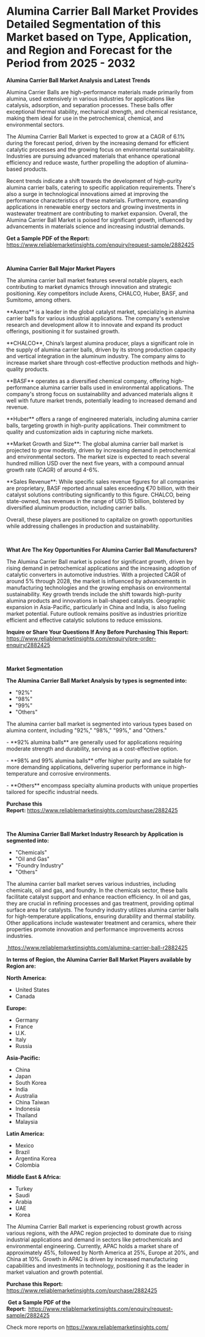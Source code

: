 <p><h1>Alumina Carrier Ball Market Provides Detailed Segmentation of this Market based on Type, Application, and Region and Forecast for the Period from 2025 - 2032</h1></p><p><strong>Alumina Carrier Ball Market Analysis and Latest Trends</strong></p>
<p><p>Alumina Carrier Balls are high-performance materials made primarily from alumina, used extensively in various industries for applications like catalysis, adsorption, and separation processes. These balls offer exceptional thermal stability, mechanical strength, and chemical resistance, making them ideal for use in the petrochemical, chemical, and environmental sectors. </p><p>The Alumina Carrier Ball Market is expected to grow at a CAGR of 6.1% during the forecast period, driven by the increasing demand for efficient catalytic processes and the growing focus on environmental sustainability. Industries are pursuing advanced materials that enhance operational efficiency and reduce waste, further propelling the adoption of alumina-based products.</p><p>Recent trends indicate a shift towards the development of high-purity alumina carrier balls, catering to specific application requirements. There's also a surge in technological innovations aimed at improving the performance characteristics of these materials. Furthermore, expanding applications in renewable energy sectors and growing investments in wastewater treatment are contributing to market expansion. Overall, the Alumina Carrier Ball Market is poised for significant growth, influenced by advancements in materials science and increasing industrial demands.</p></p>
<p><strong>Get a Sample PDF of the Report:&nbsp;</strong> <a href="https://www.reliablemarketinsights.com/enquiry/request-sample/2882425?utm_campaign=3015&utm_medium=2&utm_source=Github&utm_content=ia&utm_term=13032025&utm_id=alumina-carrier-ball">https://www.reliablemarketinsights.com/enquiry/request-sample/2882425</a></p>
<p>&nbsp;</p>
<p><strong>Alumina Carrier Ball Major Market Players</strong></p>
<p><p>The alumina carrier ball market features several notable players, each contributing to market dynamics through innovation and strategic positioning. Key competitors include Axens, CHALCO, Huber, BASF, and Sumitomo, among others. </p><p>**Axens** is a leader in the global catalyst market, specializing in alumina carrier balls for various industrial applications. The company's extensive research and development allow it to innovate and expand its product offerings, positioning it for sustained growth.</p><p>**CHALCO**, China’s largest alumina producer, plays a significant role in the supply of alumina carrier balls, driven by its strong production capacity and vertical integration in the aluminum industry. The company aims to increase market share through cost-effective production methods and high-quality products.</p><p>**BASF** operates as a diversified chemical company, offering high-performance alumina carrier balls used in environmental applications. The company's strong focus on sustainability and advanced materials aligns it well with future market trends, potentially leading to increased demand and revenue.</p><p>**Huber** offers a range of engineered materials, including alumina carrier balls, targeting growth in high-purity applications. Their commitment to quality and customization aids in capturing niche markets.</p><p>**Market Growth and Size**: The global alumina carrier ball market is projected to grow modestly, driven by increasing demand in petrochemical and environmental sectors. The market size is expected to reach several hundred million USD over the next five years, with a compound annual growth rate (CAGR) of around 4-6%.</p><p>**Sales Revenue**: While specific sales revenue figures for all companies are proprietary, BASF reported annual sales exceeding €70 billion, with their catalyst solutions contributing significantly to this figure. CHALCO, being state-owned, has revenues in the range of USD 15 billion, bolstered by diversified aluminum production, including carrier balls.</p><p>Overall, these players are positioned to capitalize on growth opportunities while addressing challenges in production and sustainability.</p></p>
<p>&nbsp;</p>
<p><strong>What Are The Key Opportunities For Alumina Carrier Ball Manufacturers?</strong></p>
<p><p>The Alumina Carrier Ball market is poised for significant growth, driven by rising demand in petrochemical applications and the increasing adoption of catalytic converters in automotive industries. With a projected CAGR of around 5% through 2028, the market is influenced by advancements in manufacturing technologies and the growing emphasis on environmental sustainability. Key growth trends include the shift towards high-purity alumina products and innovations in ball-shaped catalysts. Geographic expansion in Asia-Pacific, particularly in China and India, is also fueling market potential. Future outlook remains positive as industries prioritize efficient and effective catalytic solutions to reduce emissions.</p></p>
<p><strong>Inquire or Share Your Questions If Any Before Purchasing This Report:</strong> <a href="https://www.reliablemarketinsights.com/enquiry/pre-order-enquiry/2882425?utm_campaign=3015&utm_medium=2&utm_source=Github&utm_content=ia&utm_term=13032025&utm_id=alumina-carrier-ball">https://www.reliablemarketinsights.com/enquiry/pre-order-enquiry/2882425</a></p>
<p>&nbsp;</p>
<p><strong>Market Segmentation</strong></p>
<p><strong>The Alumina Carrier Ball Market Analysis by types is segmented into:</strong></p>
<p><ul><li>"92%"</li><li>"98%"</li><li>"99%"</li><li>"Others"</li></ul></p>
<p><p>The alumina carrier ball market is segmented into various types based on alumina content, including "92%," "98%," "99%," and "Others." </p><p>- **92% alumina balls** are generally used for applications requiring moderate strength and durability, serving as a cost-effective option. </p><p>- **98% and 99% alumina balls** offer higher purity and are suitable for more demanding applications, delivering superior performance in high-temperature and corrosive environments.</p><p>- **Others** encompass specialty alumina products with unique properties tailored for specific industrial needs.</p></p>
<p><strong>Purchase this Report:&nbsp;</strong><a href="https://www.reliablemarketinsights.com/purchase/2882425?utm_campaign=3015&utm_medium=2&utm_source=Github&utm_content=ia&utm_term=13032025&utm_id=alumina-carrier-ball">https://www.reliablemarketinsights.com/purchase/2882425</a></p>
<p>&nbsp;</p>
<p><strong>The Alumina Carrier Ball Market Industry Research by Application is segmented into:</strong></p>
<p><ul><li>"Chemicals"</li><li>"Oil and Gas"</li><li>"Foundry Industry"</li><li>"Others"</li></ul></p>
<p><p>The alumina carrier ball market serves various industries, including chemicals, oil and gas, and foundry. In the chemicals sector, these balls facilitate catalyst support and enhance reaction efficiency. In oil and gas, they are crucial in refining processes and gas treatment, providing optimal surface area for catalysts. The foundry industry utilizes alumina carrier balls for high-temperature applications, ensuring durability and thermal stability. Other applications include wastewater treatment and ceramics, where their properties promote innovation and performance improvements across industries.</p></p>
<p><a href="https://www.reliablemarketinsights.com/alumina-carrier-ball-r2882425?utm_campaign=3015&utm_medium=2&utm_source=Github&utm_content=ia&utm_term=13032025&utm_id=alumina-carrier-ball">&nbsp;https://www.reliablemarketinsights.com/alumina-carrier-ball-r2882425</a></p>
<p><strong>In terms of Region, the Alumina Carrier Ball Market Players available by Region are:</strong></p>
<p>
    <p> <strong> North America: </strong>
        <ul>
            <li>United States</li>
            <li>Canada</li>
        </ul>
        </p> 
    <p> <strong> Europe: </strong>
        <ul>
            <li>Germany</li>
            <li>France</li>
            <li>U.K.</li>
            <li>Italy</li>
            <li>Russia</li>
        </ul>
        </p> 
    <p> <strong> Asia-Pacific: </strong>
        <ul>
            <li>China</li>
            <li>Japan</li>
            <li>South Korea</li>
            <li>India</li>
            <li>Australia</li>
            <li>China Taiwan</li>
            <li>Indonesia</li>
            <li>Thailand</li>
            <li>Malaysia</li>
        </ul>
        </p> 
    <p> <strong> Latin America: </strong>
        <ul>
            <li>Mexico</li>
            <li>Brazil</li>
            <li>Argentina Korea</li>
            <li>Colombia</li>
        </ul>
        </p> 
    <p> <strong> Middle East & Africa: </strong>
        <ul>
            <li>Turkey</li>
            <li>Saudi</li>
            <li>Arabia</li>
            <li>UAE</li>
            <li>Korea</li>
        </ul>
    </p>
    </p>
<p><p>The Alumina Carrier Ball market is experiencing robust growth across various regions, with the APAC region projected to dominate due to rising industrial applications and demand in sectors like petrochemicals and environmental engineering. Currently, APAC holds a market share of approximately 45%, followed by North America at 25%, Europe at 20%, and China at 10%. Growth in APAC is driven by increased manufacturing capabilities and investments in technology, positioning it as the leader in market valuation and growth potential.</p></p>
<p><strong>Purchase this Report: </strong><a href="https://www.reliablemarketinsights.com/purchase/2882425?utm_campaign=3015&utm_medium=2&utm_source=Github&utm_content=ia&utm_term=13032025&utm_id=alumina-carrier-ball">https://www.reliablemarketinsights.com/purchase/2882425</a></p>
<p>&nbsp;<strong>Get a Sample PDF of the Report:&nbsp;&nbsp;</strong><a href="https://www.reliablemarketinsights.com/enquiry/request-sample/2882425?utm_campaign=3015&utm_medium=2&utm_source=Github&utm_content=ia&utm_term=13032025&utm_id=alumina-carrier-ball">https://www.reliablemarketinsights.com/enquiry/request-sample/2882425</a></p>
<p><strong></strong></p>
<p>Check more reports on <a href="https://www.reliablemarketinsights.com/?utm_campaign=3015&utm_medium=2&utm_source=Github&utm_content=ia&utm_term=13032025&utm_id=alumina-carrier-ball">https://www.reliablemarketinsights.com/</a></p>